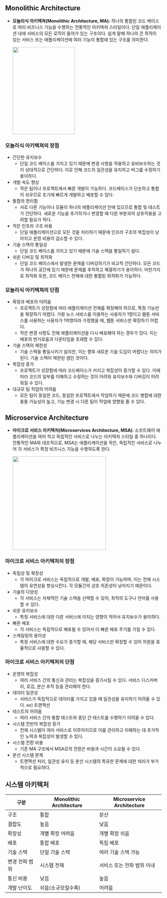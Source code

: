 ## **Monolithic Architecture**

- **모놀리식 아키텍쳐(Monolithic Architecture, MA):** 하나의 통합된 코드 베이스로 여러 비즈니스 기능을 수행하는 전통적인 아키텍처 스타일이다. 단일 애플리케이션 내에 서비스의 모든 로직이 들어가 있는 구조이다. 쉽게 말해 하나의 큰 목적이 있는 서비스 또는 애플리케이션에 여러 기능이 통합돼 있는 구조를 의미한다.
    
    <img src="https://github.com/user-attachments/assets/725220de-e5c7-4e60-aa90-c4d3c5ed2f29" width="200" height="280px">
    

### **모놀리식 아키텍쳐의 장점**

- 간단한 유지보수
    - 단일 코드 베이스를 가지고 있기 때문에 변경 사항을 적용하고 유비보수하는 것이 상대적으로 간단하다. 이로 인해 코드의 일관성을 유지하고 버그를 수정하기 용이하다.
- 개발 속도 향상
    - 작은 팀이나 프로젝트에서 빠른 개발이 가능하다. 코드베이스가 단순하고 통합이 쉬우므로 초기에 빠르게 개발하고 배포할 수 있다.
- 통합의 편리함
    - 서로 다른 기능이나 모듈이 하나의 애플리케이션 안에 있으므로 통합 및 테스트가 간단하다. 새로운 기능을 추가하거나 변경할 때 다른 부분과의 상호작용을 고려할 필요가 적다.
- 적은 인프라 구조 비용
    - 단일 애플리케이션으로 모든 것을 처리하기 때문에 인프라 구조의 복잡성이 낮아지고 운영 비용이 감소할 수 있다.
- 기술 스택의 통일성
    - 단일 코드 베이스를 가지고 있기 때문에 기술 스택을 통일하기 쉽다.
- 쉬운 디버깅 및 최적화
    - 단일 코드 베이스에서 발생한 문제를 디버깅하기가 비교적 간단하다. 모든 코드가 하나의 공간에 있기 때문에 문제를 추적하고 해결하기가 용이하다. 마찬가지로 최적화 또한, 코드 베이스 전체에 대한 통합된 최적화가 가능하다.

### **모놀리식 아키텍쳐의 단점**

- 확장과 배포의 어려움
    - 프로젝트가 성정함에 따라 애플리케이션 전체를 확장해야 하므로, 특정 기능만을 확장하기 어렵다. 가령 뉴스 서비스를 이용하는 사용자가 1명이고 웹툰 서비스를 사용하는 사용자가 1억명이라 가정했을 때, 웹툰 서비스만 확장하기 어렵다.
    - 작은 변경 사항도 전체 애플리케이션을 다시 배포해야 하는 경우가 있다. 이는 배포의 번거로움과 다운타임을 초래할 수 있다.
- 기술 스택의 제한성
    - 기술 스택을 통일시키기 쉽지만, 이는 향후 새로운 기술 도입이 어렵다는 의미가 된다. 기술 스택이 제한된 셈인 것이다.
- 복잡성 증가
    - 프로젝트가 성장함에 따라 코드베이스가 커지고 복잡성이 증가할 수 있다. 이에 따라 코드의 일부를 이해하고 수정하는 것이 어려워 유지보수와 디버깅이 어려워질 수 있다.
- 대규모 팀 작업의 어려움
    - 모든 팀이 동일한 코드, 동일한 프로젝트에서 작업하기 때문에 코드 병합에 대한 충돌 가능성이 높고, 기능 변경 시 다른 팀이 작업에 영향을 줄 수 있다.

## **Microservice Architecture**

- **마이크로 서비스 아키텍처(Microservices Architecture, MSA)**: 소프트웨어 애플리케이션을 여러 작고 독립적인 서비스로 나누는 아키텍처 스타일 중 하나이다. 전통적인 MA와 대조적으로, MSA는 애플리케이션을 작은, 독립적인 서비스로 나누어 각 서비스가 특정 비즈니스 기능을 수행하도록 한다.
    
    <img src="https://github.com/user-attachments/assets/1d8f564e-b2b4-4d11-af9a-3bbc06f912c9" width="300" height="300">
    

### **마이크로 서비스 아키텍처의 장점**

- 독립성 및 확장성
    - 각 마이크로 서비스는 독립적으로 개발, 배포, 확장이 가능하며, 이는 전체 시스템의 유연성을 향상시킨다. 각 모듈간의 상호 의존성이 낮아지기 때문이다.
- 기술의 다양성
    - 각 서비스는 자체적인 기술 스택을 선택할 수 있어, 최적의 도구나 언어를 사용할 수 있다.
- 쉬운 유지보수
    - 특정 서비스에 대한 다른 서비스에 미치는 영향이 적어서 유지보수가 용이하다.
- 빠른 배포
    - 각 서비스는 독립적으로 배포될 수 있어서 더 빠른 배포 주기를 가질 수 있다.
- 스케일링의 용이성
    - 특정 서비스에 대한 수요가 증가할 때, 해당 서비스만 확장할 수 있어 자원을 효율적으로 사용할 수 있다.

### **마이크로 서비스 아키텍처의 단점**

- 운영의 복잡성
    - 여러 서비스 간의 통신과 관리는 복잡성을 증가시킬 수 있다. 서비스 디스커버리, 로깅, 분산 추적 등을 관리해야 한다.
- 데이터 일관성
    - 서비스가 독립적으로 데이터를 가지고 있을 때 일관성을 유지하기 어려울 수 있다. ex) 트랜잭션
- 테스트의 어려움
    - 여러 서비스 간의 통합 테스트와 종단 간 테스트를 수행하기 어려울 수 있다.
- 시스템 전반의 복잡성 증가
    - 전체 시스템이 여러 서비스로 이루어지므로 이를 관리하고 이해하는 데 추가적인 노력과 복잡성이 발생할 수 있다.
- 시스템 전환 비용
    - 기존 MA 구조에서 MSA로의 전환은 비용과 시간이 소요될 수 있다.
- 분산 시스템 문제
    - 트랜잭션 처리, 일관성 유지 등 분산 시스템의 특유한 문제에 대한 처리가 부가적으로 필요하다.

## 시스템 아키텍처

| 구분  | Monolithic Architecture | Microservice Architecture |
| --- | --- | --- |
| 구조  | 통합 | 분산 |
| 결합도  | 높음  | 낮음 |
| 확장성  | 개별 확장 어려움 | 개별 확장 쉬움 |
| 배포  | 통합 배포 | 독립 배포 |
| 기술 스택 | 단일 기술 스택  | 여러 기술 스택 가능 |
| 변경 전파 범위  | 시스템 전체 | 서비스 또는 전파 범위 이내 |
| 통신 비용 | 낮음  | 높음 |
| 개발 난이도 | 쉬움(소규모일수록)  | 어려움 |